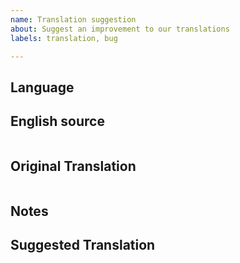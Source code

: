 ```yaml
---
name: Translation suggestion
about: Suggest an improvement to our translations
labels: translation, bug

---
```

<!-- Hello! Please read the [Contributing Guidelines](https://github.com/github/VisualStudio/blob/master/CONTRIBUTING.md) before submitting an issue regarding the GitHub Extension for Visual Studio. -->
## Language
<!-- Czech -->
<!-- German -->
<!-- Spanish -->
<!-- French -->
<!-- Italian -->
<!-- Japanese -->
<!-- Korean -->
<!-- Polish -->
<!-- Portuguese (Brazil) -->
<!-- Russian -->
<!-- Turkish -->
<!-- Chinese (Simplified) -->
<!-- Chinese (Traditional) -->

## English source
<!-- Translations are made from the English sources, please paste it here. -->
```

```

## Original Translation
<!-- Please paste the original translation here. -->
```

```

## Notes
<!-- If you can, please explain what is incorrect about the translation. -->

## Suggested Translation
<!-- If you can, please suggest an alternate translation. -->
```

```

